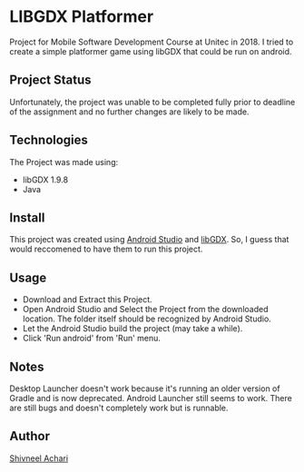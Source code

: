 # LIBGDX Platformer

Project for Mobile Software Development Course at Unitec in 2018.
I tried to create a simple platformer game using libGDX that could be run on android.

## Project Status
Unfortunately, the project was unable to be completed fully prior to deadline of the assignment and no further changes are likely to be made.

## Technologies

The Project was made using:

- libGDX 1.9.8
- Java

## Install

This project was created using [Android Studio](https://developer.android.com/studio) and [libGDX](https://libgdx.badlogicgames.com/).
So, I guess that would reccomened to have them to run this project.

## Usage

- Download and Extract this Project. 
- Open Android Studio and Select the Project from the downloaded location. The folder itself should be recognized by Android Studio.
- Let the Android Studio build the project (may take a while).
- Click 'Run android' from 'Run' menu.

## Notes

Desktop Launcher doesn't work because it's running an older version of Gradle and is now deprecated.
Android Launcher still seems to work.
There are still bugs and doesn't completely work but is runnable.

## Author

[Shivneel Achari](https://github.com/SaiyanShivvy)
